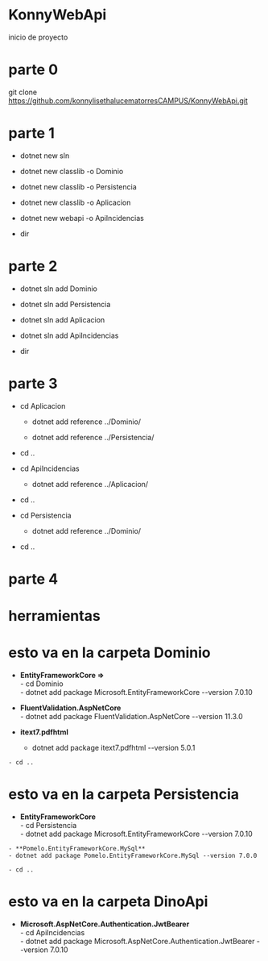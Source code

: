# KonnyWebApi
inicio de proyecto


# parte 0

git clone https://github.com/konnylisethalucematorresCAMPUS/KonnyWebApi.git

# parte 1

   - dotnet new sln   

   - dotnet new classlib -o Dominio  

   - dotnet new classlib -o Persistencia  

   - dotnet new classlib -o Aplicacion  

   - dotnet new webapi -o ApiIncidencias  

   - dir  

# parte 2

    
   - dotnet sln add Dominio  

   - dotnet sln add Persistencia 

   - dotnet sln add Aplicacion 

   - dotnet sln add ApiIncidencias  

   - dir  

# parte 3

   - cd Aplicacion  

	   - dotnet add reference ../Dominio/  

	   - dotnet add reference ../Persistencia/  

   - cd ..  

   - cd ApiIncidencias  
   
	   - dotnet add reference ../Aplicacion/  

   - cd ..  

   - cd Persistencia  

	   - dotnet add reference ../Dominio/  

   - cd ..   
# parte 4


# herramientas 

# esto va en la carpeta Dominio

   - **EntityFrameworkCore =>**  
    - cd Dominio  
    - dotnet add package Microsoft.EntityFrameworkCore --version 7.0.10  

   - **FluentValidation.AspNetCore**  
    - dotnet add package FluentValidation.AspNetCore --version 11.3.0  

   - **itext7.pdfhtml**  
     - dotnet add package itext7.pdfhtml --version 5.0.1  

    - cd ..  

# esto va en la carpeta Persistencia  

   - **EntityFrameworkCore**  
    - cd Persistencia  
    - dotnet add package Microsoft.EntityFrameworkCore --version 7.0.10   

    - **Pomelo.EntityFrameworkCore.MySql**  
    - dotnet add package Pomelo.EntityFrameworkCore.MySql --version 7.0.0  

    - cd ..  

# esto va en la carpeta DinoApi  

   - **Microsoft.AspNetCore.Authentication.JwtBearer**  
    - cd ApiIncidencias  
    - dotnet add package Microsoft.AspNetCore.Authentication.JwtBearer --version 7.0.10  
